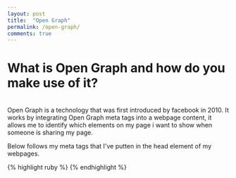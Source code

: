 ```yaml
---
layout: post
title:  "Open Graph"
permalink: /open-graph/
comments: true
---
```

# What is Open Graph and how do you make use of it?

<br>
Open Graph is a technology that was first introduced by facebook in 2010. It works by integrating Open Graph meta tags into a webpage content, it allows me to identify which elements on my page i want to show when someone is sharing my page.

Below follows my meta tags that I've putten in the head element of my webpages.

{% highlight ruby %}
  <meta property="og:title" content="Open Graph" />
  <meta property="og:type" content="website" />
  <meta property="og:url" content="http://netxe.github.io/" />
  <meta property="og:image" content="/assets/open-graph.png" />
{% endhighlight %}


